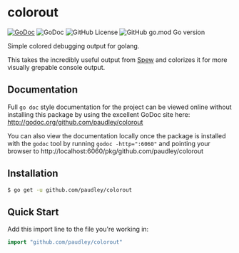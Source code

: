 # colorout
[![GoDoc](https://img.shields.io/badge/godoc-reference-blue.svg)](http://godoc.org/github.com/paudley/colorout)
![GoDoc](https://img.shields.io/badge/godoc-reference-blue.svg)
![GitHub License](https://img.shields.io/github/license/paudley/colorout)
![GitHub go.mod Go version](https://img.shields.io/github/go-mod/go-version/paudley/colorout)


Simple colored debugging output for golang.

This takes the incredibly useful output from [Spew](https://github.com/davecgh/go-spew) and colorizes it for more visually grepable console output.

## Documentation ##

Full `go doc` style documentation for the project can be viewed online without
installing this package by using the excellent GoDoc site here:
http://godoc.org/github.com/paudley/colorout

You can also view the documentation locally once the package is installed with
the `godoc` tool by running `godoc -http=":6060"` and pointing your browser to
http://localhost:6060/pkg/github.com/paudley/colorout

## Installation

```bash
$ go get -u github.com/paudley/colorout
```

## Quick Start

Add this import line to the file you're working in:

```Go
import "github.com/paudley/colorout"
```
